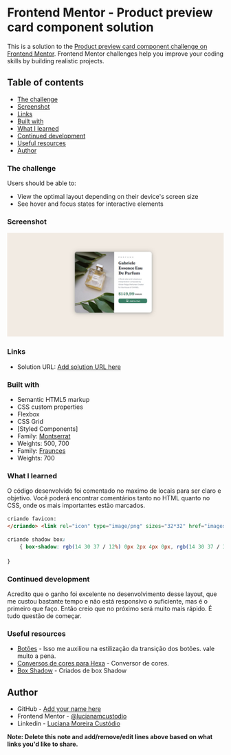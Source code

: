 # Frontend Mentor - Product preview card component solution

This is a solution to the [Product preview card component challenge on Frontend Mentor](https://www.frontendmentor.io/challenges/product-preview-card-component-GO7UmttRfa). Frontend Mentor challenges help you improve your coding skills by building realistic projects. 

## Table of contents

  - [The challenge](#the-challenge)
  - [Screenshot](#screenshot)
  - [Links](#links)
  - [Built with](#built-with)
  - [What I learned](#what-i-learned)
  - [Continued development](#continued-development)
  - [Useful resources](#useful-resources)
- [Author](#author)

### The challenge

Users should be able to:

- View the optimal layout depending on their device's screen size
- See hover and focus states for interactive elements

### Screenshot

![Design preview for the Product preview card component coding challenge](./screenshot.png)


### Links

- Solution URL: [Add solution URL here](https://lucianamcustodio.github.io/FEMProductPreviewCard/)

### Built with

- Semantic HTML5 markup
- CSS custom properties
- Flexbox
- CSS Grid
- [Styled Components]
- Family: [Montserrat](https://fonts.google.com/specimen/Montserrat)
- Weights: 500, 700
- Family: [Fraunces](https://fonts.google.com/specimen/Fraunces)
- Weights: 700



### What I learned

O código desenvolvido foi comentado no maximo de locais para ser claro e objetivo.
Você poderá encontrar comentários tanto no HTML quanto no CSS, onde os mais importantes estão marcados.

```html
criando favicon:
</criando> <link rel="icon" type="image/png" sizes="32*32" href="images/favicon-32x32.png">
```
```css
criando shadow box:
    { box-shadow: rgb(14 30 37 / 12%) 0px 2px 4px 0px, rgb(14 30 37 / 32%) 0px 2px 16px 0px;
 
}
```

### Continued development
Acredito que o ganho foi excelente no desenvolvimento desse layout, que me custou bastante tempo e não está responsivo o suficiente, mas é o primeiro que faço.
Então creio que no próximo será muito mais rápido.
É tudo questão de começar.

### Useful resources

- [Botões](https://www.w3bai.com/pt/css/css3_buttons.html#gsc.tab=0) - Isso me auxiliou na estilização da transição dos botões. vale muito a pena.
- [Conversos de cores para Hexa](https://convertingcolors.com/hsl-color-158_10_40.html) - Conversor de cores.
- [Box Shadow](https://codepen.io/sdthornton/pen/wBZdXq) - Criados de box Shadow

## Author

- GitHub - [Add your name here](https://github.com/Lucianamcustodio)
- Frontend Mentor - [@lucianamcustodio](https://www.frontendmentor.io/profile/yourusername)
- Linkedin - [Luciana Moreira Custódio](https://www.linkedin.com/in/lucianamcustodio/)

**Note: Delete this note and add/remove/edit lines above based on what links you'd like to share.**
